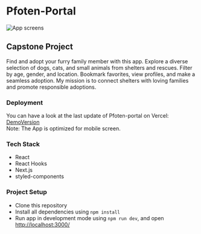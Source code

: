 # Pfoten-Portal

![App screens](./public/)

## Capstone Project

Find and adopt your furry family member with this app. Explore a diverse selection of dogs, cats, and small animals from shelters and rescues. Filter by age, gender, and location. Bookmark favorites, view profiles, and make a seamless adoption. My mission is to connect shelters with loving families and promote responsible adoptions.

### Deployment

You can have a look at the last update of Pfoten-portal on Vercel: [DemoVersion](https://pfoten-portal.vercel.app) <br>
Note: The App is optimized for mobile screen.

### Tech Stack

- React
- React Hooks
- Next.js
- styled-components

### Project Setup

- Clone this repository
- Install all dependencies using `npm install`
- Run app in development mode using `npm run dev`, and open [http://localhost:3000/](http://localhost:3000/)
